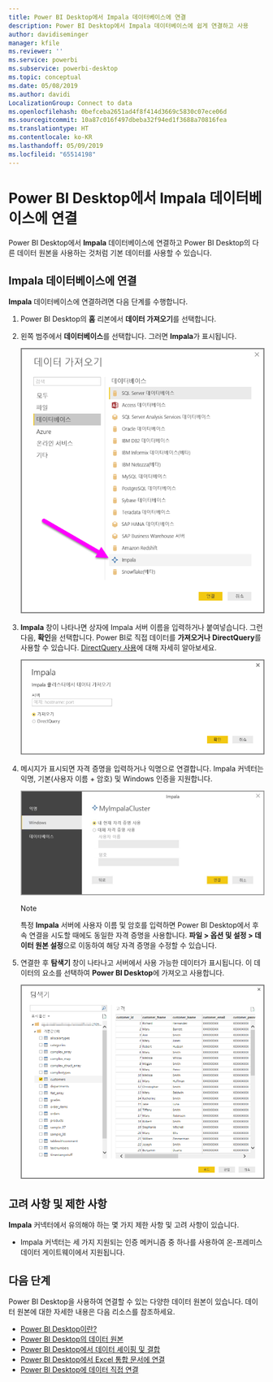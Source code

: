 ```yaml
---
title: Power BI Desktop에서 Impala 데이터베이스에 연결
description: Power BI Desktop에서 Impala 데이터베이스에 쉽게 연결하고 사용
author: davidiseminger
manager: kfile
ms.reviewer: ''
ms.service: powerbi
ms.subservice: powerbi-desktop
ms.topic: conceptual
ms.date: 05/08/2019
ms.author: davidi
LocalizationGroup: Connect to data
ms.openlocfilehash: 0befceba2651ad4f8f414d3669c5830c07ece06d
ms.sourcegitcommit: 10a87c016f497dbeba32f94ed1f3688a70816fea
ms.translationtype: HT
ms.contentlocale: ko-KR
ms.lasthandoff: 05/09/2019
ms.locfileid: "65514198"
---
```

# <a name="connect-to-an-impala-database-in-power-bi-desktop"></a>Power BI Desktop에서 Impala 데이터베이스에 연결
Power BI Desktop에서 **Impala** 데이터베이스에 연결하고 Power BI Desktop의 다른 데이터 원본을 사용하는 것처럼 기본 데이터를 사용할 수 있습니다.

## <a name="connect-to-an-impala-database"></a>Impala 데이터베이스에 연결
**Impala** 데이터베이스에 연결하려면 다음 단계를 수행합니다. 

1. Power BI Desktop의 **홈** 리본에서 **데이터 가져오기**를 선택합니다. 

2. 왼쪽 범주에서 **데이터베이스**를 선택합니다. 그러면 **Impala**가 표시됩니다.

    ![데이터 가져오기](media/desktop-connect-impala/connect_impala_2.png)

3. **Impala** 창이 나타나면 상자에 Impala 서버 이름을 입력하거나 붙여넣습니다. 그런 다음, **확인**을 선택합니다. Power BI로 직접 데이터를 **가져오거나** **DirectQuery**를 사용할 수 있습니다. [DirectQuery 사용](desktop-use-directquery.md)에 대해 자세히 알아보세요.

    ![Impala 창](media/desktop-connect-impala/connect_impala_3a.png)

4. 메시지가 표시되면 자격 증명을 입력하거나 익명으로 연결합니다. Impala 커넥터는 익명, 기본(사용자 이름 + 암호) 및 Windows 인증을 지원합니다.

    ![Impala 커넥터](media/desktop-connect-impala/connect_impala_4.png)

    > [!NOTE]
    > 특정 **Impala** 서버에 사용자 이름 및 암호를 입력하면 Power BI Desktop에서 후속 연결을 시도할 때에도 동일한 자격 증명을 사용합니다. **파일 > 옵션 및 설정 > 데이터 원본 설정**으로 이동하여 해당 자격 증명을 수정할 수 있습니다.


5. 연결한 후 **탐색기** 창이 나타나고 서버에서 사용 가능한 데이터가 표시됩니다. 이 데이터의 요소를 선택하여 **Power BI Desktop**에 가져오고 사용합니다.

    ![탐색기 창](media/desktop-connect-impala/connect_impala_5.png)

## <a name="considerations-and-limitations"></a>고려 사항 및 제한 사항
**Impala** 커넥터에서 유의해야 하는 몇 가지 제한 사항 및 고려 사항이 있습니다.

* Impala 커넥터는 세 가지 지원되는 인증 메커니즘 중 하나를 사용하여 온-프레미스 데이터 게이트웨이에서 지원됩니다.

## <a name="next-steps"></a>다음 단계
Power BI Desktop을 사용하여 연결할 수 있는 다양한 데이터 원본이 있습니다. 데이터 원본에 대한 자세한 내용은 다음 리소스를 참조하세요.

* [Power BI Desktop이란?](desktop-what-is-desktop.md)
* [Power BI Desktop의 데이터 원본](desktop-data-sources.md)
* [Power BI Desktop에서 데이터 셰이핑 및 결합](desktop-shape-and-combine-data.md)
* [Power BI Desktop에서 Excel 통합 문서에 연결](desktop-connect-excel.md)   
* [Power BI Desktop에 데이터 직접 연결](desktop-enter-data-directly-into-desktop.md)   


